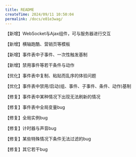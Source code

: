 ```yaml
---
title: README
createTime: 2024/09/11 10:50:04
permalink: /docs/e01e3wag/
---
```

【新增】WebSocket与Ajax组件，可与服务器进行交互

【新增】横轴跑酷、营销页等模板

【新增】事件表中子事件、一次性触发基制

【新增】禁用事件等若干条件与动作

【优化】事件表中复制、粘贴而乱序的体验问题

【优化】事件表中禁用/启动(组、事件、子事件、条件、动作)基制

【修复】事件表中某种情况下出现无法刷新的情况

【修复】事件表中全局变量bug

【修复】全局实例bug

【修复】计时器与声音bug

【修复】某些特殊情况下条件无法过滤的bug

【修复】其它若干bug
